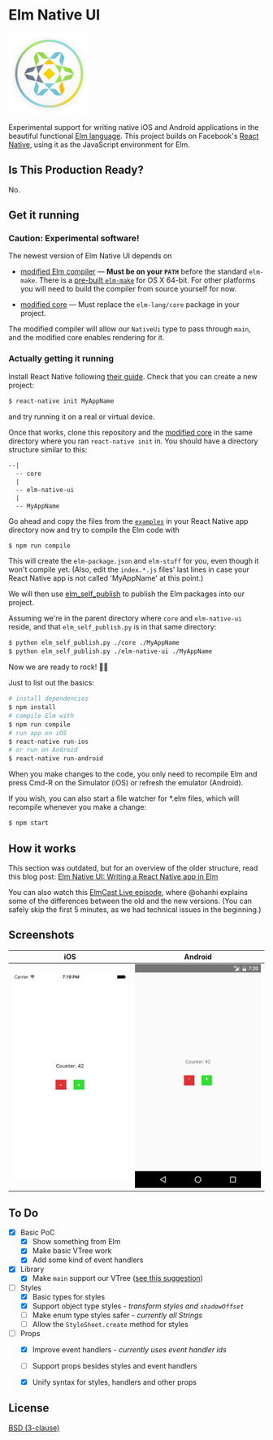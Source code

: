 # Elm Native UI

![](img/elm-native-160.png)

Experimental support for writing native iOS and Android applications in the beautiful functional [Elm language](http://elm-lang.org/).
This project builds on Facebook's [React Native](https://facebook.github.io/react-native/), using it as the JavaScript environment for Elm.


## Is This Production Ready?

No.


## Get it running


### Caution: Experimental software!

The newest version of Elm Native UI depends on

- [modified Elm compiler](https://github.com/elm-native-ui/elm-compiler/) &mdash; **Must be on your `PATH`** before the standard `elm-make`. There is a [pre-built `elm-make`](https://github.com/elm-native-ui/elm-compiler/blob/master/built/elm-make?raw=true) for OS X 64-bit. For other platforms you will need to build the compiler from source yourself for now.

- [modified core](https://github.com/elm-native-ui/core/) &mdash; Must replace the `elm-lang/core` package in your project.

The modified compiler will allow our `NativeUi` type to pass through `main`, and the modified core enables rendering for it.


### Actually getting it running

Install React Native following [their guide](https://facebook.github.io/react-native/docs/getting-started.html#content). Check that you can create a new project:

```bash
$ react-native init MyAppName
```

and try running it on a real or virtual device.

Once that works, clone this repository and the [modified core](https://github.com/elm-native-ui/core/) in the same directory where you ran `react-native init` in. You should have a directory structure similar to this:

```
--|
  -- core
  |
  -- elm-native-ui
  |
  -- MyAppName
```

Go ahead and copy the files from the [`examples`](examples) in your React Native app directory now and try to compile the Elm code with

```bash
$ npm run compile
```

This will create the `elm-package.json` and `elm-stuff` for you, even though it won't compile yet. (Also, edit the `index.*.js` files' last lines in case your React Native app is not called 'MyAppName' at this point.)

We will then use [elm_self_publish](https://github.com/NoRedInk/elm-ops-tooling#elm_self_publish) to publish the Elm packages into our project.

Assuming we're in the parent directory where `core` and `elm-native-ui` reside, and that `elm_self_publish.py` is in that same directory:

```bash
$ python elm_self_publish.py ./core ./MyAppName
$ python elm_self_publish.py ./elm-native-ui ./MyAppName
```

Now we are ready to rock! 🤘🎸

Just to list out the basics:

```bash
# install dependencies
$ npm install
# compile Elm with
$ npm run compile
# run app on iOS
$ react-native run-ios
# or run on Android
$ react-native run-android
```

When you make changes to the code, you only need to recompile Elm and press Cmd-R on the Simulator (iOS) or refresh the emulator (Android).

If you wish, you can also start a file watcher for \*.elm files, which will recompile whenever you make a change:

```bash
$ npm start
```


## How it works

This section was outdated, but for an overview of the older structure, read this blog post: [Elm Native UI: Writing a React Native app in Elm](http://ohanhi.github.io/elm-native-ui.html)

You can also watch this [ElmCast Live episode](https://www.livecoding.tv/elmcast/videos/JjbOK-elmcast-live-2), where @ohanhi explains some of the differences between the old and the new versions. (You can safely skip the first 5 minutes, as we had technical issues in the beginning.)


## Screenshots

iOS | Android
----|--------
![](img/screenshot-ios.png) | ![](img/screenshot-android.png)

## To Do

- [x] Basic PoC
  - [x] Show something from Elm
  - [x] Make basic VTree work
  - [x] Add some kind of event handlers
- [x] Library
  - [x] Make `main` support our VTree ([see this suggestion](https://github.com/ohanhi/elm-native/commit/0a35edeb0c21985394b6f3b296140da431aa936c#commitcomment-14303291))
- [ ] Styles
  - [x] Basic types for styles
  - [x] Support object type styles - _transform styles and `shadowOffset`_
  - [ ] Make enum type styles safer - _currently all Strings_
  - [ ] Allow the `StyleSheet.create` method for styles
- [ ] Props
  - [x] Improve event handlers - _currently uses event handler ids_
  - [ ] Support props besides styles and event handlers
  - [x] Unify syntax for styles, handlers and other props


## License

[BSD (3-clause)](LICENSE)
